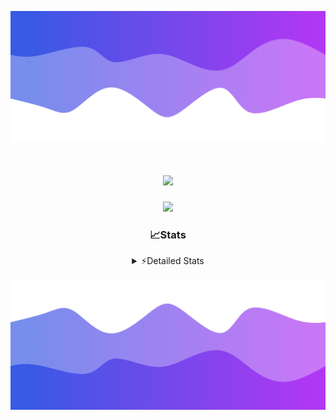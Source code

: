 ![Header](./header.png)
<div align="center">

<h1 align="center">
  <a href="https://git.io/typing-svg">
    <img src="https://readme-typing-svg.herokuapp.com/?lines=Hello,+There!+%F0%9F%91%8B;This+is+chicho.;Owner+on+Ocean;&center=true&size=25">
  </a>
</h1>
  
<p align="center">
  <img src="https://lanyard.cnrad.dev/api/852683595378196480" />
</p>

### 📈Stats
<details>
    <summary> ⚡Detailed Stats</summary>
    <br/>

<!--START_SECTION:waka-->
![Code Time](http://img.shields.io/badge/Code%20Time-966%20hrs%2016%20mins-blue)

![Profile Views](http://img.shields.io/badge/Profile%20Views-0-blue)

**🐱 My GitHub Data** 

> 📦 188.3 kB Used in GitHub's Storage 
 > 
> 🏆 0 Contributions in the Year 2025
 > 
> 🚫 Not Opted to Hire
 > 
> 📜 15 Public Repositories 
 > 
> 🔑 11 Private Repositories 
 > 
**I'm a Night 🦉** 

```text
🌞 Morning                25 commits          █░░░░░░░░░░░░░░░░░░░░░░░░   05.45 % 
🌆 Daytime                72 commits          ████░░░░░░░░░░░░░░░░░░░░░   15.69 % 
🌃 Evening                184 commits         ██████████░░░░░░░░░░░░░░░   40.09 % 
🌙 Night                  178 commits         ██████████░░░░░░░░░░░░░░░   38.78 % 
```
📅 **I'm Most Productive on Tuesday** 

```text
Monday                   27 commits          █░░░░░░░░░░░░░░░░░░░░░░░░   05.88 % 
Tuesday                  114 commits         ██████░░░░░░░░░░░░░░░░░░░   24.84 % 
Wednesday                83 commits          █████░░░░░░░░░░░░░░░░░░░░   18.08 % 
Thursday                 72 commits          ████░░░░░░░░░░░░░░░░░░░░░   15.69 % 
Friday                   74 commits          ████░░░░░░░░░░░░░░░░░░░░░   16.12 % 
Saturday                 43 commits          ██░░░░░░░░░░░░░░░░░░░░░░░   09.37 % 
Sunday                   46 commits          ███░░░░░░░░░░░░░░░░░░░░░░   10.02 % 
```


📊 **This Week I Spent My Time On** 

```text
🕑︎ Time Zone: America/Argentina/Buenos_Aires

💬 Programming Languages: 
TypeScript               36 hrs 20 mins      ███████████████████████░░   91.69 % 
JSON                     1 hr 46 mins        █░░░░░░░░░░░░░░░░░░░░░░░░   04.48 % 
Python                   29 mins             ░░░░░░░░░░░░░░░░░░░░░░░░░   01.26 % 
Other                    28 mins             ░░░░░░░░░░░░░░░░░░░░░░░░░   01.19 % 
JavaScript               16 mins             ░░░░░░░░░░░░░░░░░░░░░░░░░   00.69 % 

🔥 Editors: 
Cursor                   39 hrs 38 mins      █████████████████████████   100.00 % 

🐱‍💻 Projects: 
ocean-backend            32 hrs 23 mins      ████████████████████░░░░░   81.74 % 
ocean                    6 hrs 42 mins       ████░░░░░░░░░░░░░░░░░░░░░   16.90 % 
Unknown Project          28 mins             ░░░░░░░░░░░░░░░░░░░░░░░░░   01.19 % 
asdada                   3 mins              ░░░░░░░░░░░░░░░░░░░░░░░░░   00.17 % 

💻 Operating System: 
Windows                  39 hrs 38 mins      █████████████████████████   100.00 % 
```

**I Mostly Code in JavaScript** 

```text
JavaScript               8 repos             ██████░░░░░░░░░░░░░░░░░░░   25.00 % 
HTML                     7 repos             █████░░░░░░░░░░░░░░░░░░░░   21.88 % 
Astro                    2 repos             ██░░░░░░░░░░░░░░░░░░░░░░░   06.25 % 
TypeScript               2 repos             ██░░░░░░░░░░░░░░░░░░░░░░░   06.25 % 
SCSS                     1 repo              █░░░░░░░░░░░░░░░░░░░░░░░░   03.12 % 
```




 Last Updated on 17/01/2025 02:41:17 UTC
<!--END_SECTION:waka-->
</details>

![Footer](./footer.png)
